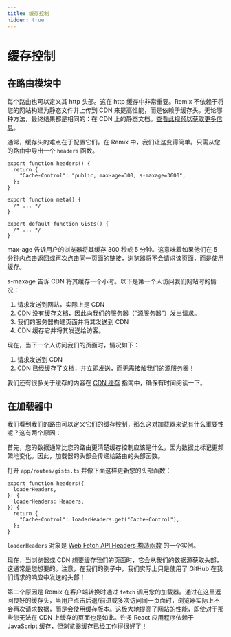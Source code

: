 ```yaml
---
title: 缓存控制
hidden: true
---
```


# 缓存控制

## 在路由模块中

每个路由也可以定义其 http 头部。这在 http 缓存中非常重要。Remix 不依赖于将您的网站构建为静态文件并上传到 CDN 来提高性能，而是依赖于缓存头。无论哪种方法，最终结果都是相同的：在 CDN 上的静态文档。[查看此视频以获取更多信息][check-out-this-video-for-more-information-on-that]。

通常，缓存头的难点在于配置它们。在 Remix 中，我们让这变得简单。只需从您的路由中导出一个 `headers` 函数。

```tsx
export function headers() {
  return {
    "Cache-Control": "public, max-age=300, s-maxage=3600",
  };
}

export function meta() {
  /* ... */
}

export default function Gists() {
  /* ... */
}
```

max-age 告诉用户的浏览器将其缓存 300 秒或 5 分钟。这意味着如果他们在 5 分钟内点击返回或再次点击同一页面的链接，浏览器将不会请求该页面，而是使用缓存。

s-maxage 告诉 CDN 将其缓存一个小时。以下是第一个人访问我们网站时的情况：

1. 请求发送到网站，实际上是 CDN
2. CDN 没有缓存文档，因此向我们的服务器（“源服务器”）发出请求。
3. 我们的服务器构建页面并将其发送到 CDN
4. CDN 缓存它并将其发送给访客。

现在，当下一个人访问我们的页面时，情况如下：

1. 请求发送到 CDN
2. CDN 已经缓存了文档，并立即发送，而无需接触我们的源服务器！

我们还有很多关于缓存的内容在 [CDN 缓存][cdn-caching] 指南中，确保有时间阅读一下。

## 在加载器中

我们看到我们的路由可以定义它们的缓存控制，那么这对加载器来说有什么重要性呢？这有两个原因：

首先，您的数据通常比您的路由更清楚缓存控制应该是什么，因为数据比标记更频繁地变化。因此，加载器的头部会传递给路由的头部函数。

打开 `app/routes/gists.ts` 并像下面这样更新您的头部函数：

```tsx
export function headers({
  loaderHeaders,
}: {
  loaderHeaders: Headers;
}) {
  return {
    "Cache-Control": loaderHeaders.get("Cache-Control"),
  };
}
```

`loaderHeaders` 对象是 [Web Fetch API Headers 构造函数][web-fetch-api-headers-constructor] 的一个实例。

现在，当浏览器或 CDN 想要缓存我们的页面时，它会从我们的数据源获取头部，这通常是您想要的。注意，在我们的例子中，我们实际上只是使用了 GitHub 在我们请求的响应中发送的头部！

第二个原因是 Remix 在客户端转换时通过 `fetch` 调用您的加载器。通过在这里返回良好的缓存头，当用户点击后退/前进或多次访问同一页面时，浏览器实际上不会再次请求数据，而是会使用缓存版本。这极大地提高了网站的性能，即使对于那些您无法在 CDN 上缓存的页面也是如此。许多 React 应用程序依赖于 JavaScript 缓存，但浏览器缓存已经工作得很好了！

[check-out-this-video-for-more-information-on-that]: https://youtu.be/bfLFHp7Sbkg
[cdn-caching]: ../guides/caching
[web-fetch-api-headers-constructor]: https://developer.mozilla.org/en-US/docs/Web/API/Headers